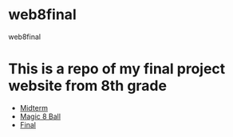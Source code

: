 # web8final
web8final
<h1>This is a repo of my final project website from 8th grade</h1>

<ul>
  <li>
    <a href="midterm_website">Midterm</a>
  </li>
  <li>
    <a href="magic_8_ball">Magic 8 Ball</a>
  </li>
  <li>
    <a href="final_website">Final</a>
  </li>
</ul>
